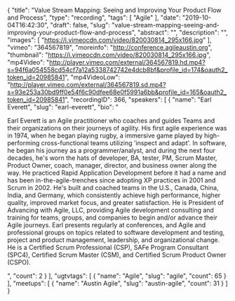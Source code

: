 {
  "title": "Value Stream Mapping: Seeing and Improving Your Product Flow and Process",
  "type": "recording",
  "tags": [
    "Agile"
  ],
  "date": "2019-10-04T16:42:30",
  "draft": false,
  "slug": "value-stream-mapping-seeing-and-improving-your-product-flow-and-process",
  "abstract": "",
  "description": "",
  "images": [
    "https://i.vimeocdn.com/video/820030814_295x166.jpg"
  ],
  "vimeo": "364567819",
  "moreinfo": "http://conference.agileaustin.org",
  "thumbnail": "https://i.vimeocdn.com/video/820030814_295x166.jpg",
  "mp4Video": "http://player.vimeo.com/external/364567819.hd.mp4?s=94f6a054558cd54cf7a12a5338742742e4dcb8bf&profile_id=174&oauth2_token_id=20985841",
  "mp4VideoLow": "http://player.vimeo.com/external/364567819.sd.mp4?s=93e253a30bd9ff0e54f6c90dfee68e0f5991a6bb&profile_id=165&oauth2_token_id=20985841",
  "recordingID": 366,
  "speakers": [
    {
      "name": "Earl Everett",
      "slug": "earl-everett",
      "bio": "<p>Earl Everett is an Agile practitioner who coaches and guides Teams and their organizations on their journeys of agility. His first agile experience was in 1974, when he began playing rugby, a immersive game played by high-performing cross-functional teams utilizing 'inspect and adapt'. In software, he began his journey as a programmer/analyst, and during the next four decades, he's worn the hats of developer, BA, tester, PM, Scrum Master, Product Owner, coach, manager, director, and business owner along the way. He practiced Rapid Application Development before it had a name and has been in-the-agile-trenches since adopting XP practices in 2001 and Scrum in 2002. He's built and coached teams in the U.S., Canada, China, India, and Germany, which consistently achieve high performance, higher quality, improved market focus, and greater satisfaction. He is President of Advancing with Agile, LLC, providing Agile development consulting and training for teams, groups, and companies to begin and/or advance their Agile journeys. Earl presents regularly at conferences, and Agile and professional groups on topics related to software development and testing, project and product management, leadership, and organizational change. He is a Certified Scrum Professional (CSP), SAFe Program Consultant (SPC4), Certified Scrum Master (CSM), and Certified Scrum Product Owner (CSPO).</p>",
      "count": 2
    }
  ],
  "ugtvtags": [
    {
      "name": "Agile",
      "slug": "agile",
      "count": 65
    }
  ],
  "meetups": [
    {
      "name": "Austin Agile",
      "slug": "austin-agile",
      "count": 31
    }
  ]
}